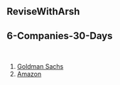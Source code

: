 ## ReviseWithArsh
## 6-Companies-30-Days
<br>

1. [Goldman Sachs](https://docs.google.com/document/d/1x0NNgWYGLy46puwIFdrqUsarWOiL4L8NBfyTnmNkMf4/edit?usp=sharing)
2. [Amazon](https://docs.google.com/document/d/1UXurjHddBaisx0uGBmt-4zOwYxLAKGWJ4sd_wVXOBi0/edit?usp=sharing)



<!-- ---
### Avinaba Mazumdar
CodeChef - 
CodeForces - 
LeetCode - 
GeeksForGeeks - 
Coding Ninjas - 
Interviewbit - 
--- -->